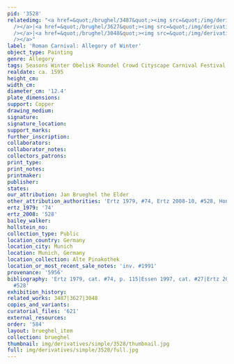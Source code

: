 ```yaml
---
pid: '3528'
relatedimg: "<a href=&quot;/brughel/3487&quot;><img src=&quot;/img/derivatives/simple/3487/thumbnail.jpg&quot;
  /></a>|<a href=&quot;/brughel/3627&quot;><img src=&quot;/img/derivatives/simple/3627/thumbnail.jpg&quot;
  /></a>|<a href=&quot;/brughel/3048&quot;><img src=&quot;/img/derivatives/simple/3048/thumbnail.jpg&quot;
  /></a>"
label: 'Roman Carnival: Allegory of Winter'
object_type: Painting
genre: Allegory
tags: Seasons Winter Obelisk Roundel Crowd Cityscape Carnival Festival
realdate: ca. 1595
height_cm: 
width_cm: 
diameter_cm: '12.4'
plate_dimensions: 
support: Copper
drawing_medium: 
signature: 
signature_location: 
support_marks: 
further_inscription: 
collaborators: 
collaborator_notes: 
collectors_patrons: 
print_type: 
print_notes: 
printmaker: 
publisher: 
states: 
our_attribution: Jan Brueghel the Elder
other_attribution_authorities: 'Ertz 1979, #74, Ertz 2008-10, #528, Honig database'
ertz_1979: '74'
ertz_2008: '528'
bailey_walker: 
hollstein_no: 
collection_type: Public
location_country: Germany
location_city: Munich
location: Munich, Germany
location_collection: Alte Pinakothek
location_or_most_recent_sale_notes: 'inv. #1991'
provenance: '5956'
bibliography: 'Ertz 1979, cat. #74, p. 115|Essen 1997, cat. #27|Ertz 2008-10, cat.
  #528'
exhibition_history: 
related_works: 3487|3627|3048
copies_and_variants: 
curatorial_files: '621'
external_resources: 
order: '584'
layout: brueghel_item
collection: brueghel
thumbnail: img/derivatives/simple/3528/thumbnail.jpg
full: img/derivatives/simple/3528/full.jpg
---
```

